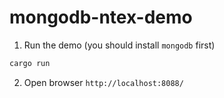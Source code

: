 # mongodb-ntex-demo

1. Run the demo (you should install `mongodb` first)

```bash
cargo run
```

2. Open browser `http://localhost:8088/`